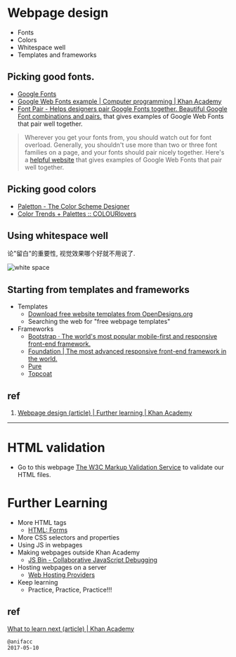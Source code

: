 # Webpage design

- Fonts
- Colors
- Whitespace well
- Templates and frameworks

## Picking good fonts.

- [Google Fonts](https://fonts.google.com/)
- [Google Web Fonts example | Computer programming | Khan Academy](https://www.khanacademy.org/computer-programming/google-web-fonts-example/6665372888072192)
- [Font Pair - Helps designers pair Google Fonts together. Beautiful Google Font combinations and pairs.](http://fontpair.co/) that gives examples of Google Web Fonts that pair well together.

> Wherever you get your fonts from, you should watch out for font overload. Generally, you shouldn't use more than two or three font families on a page, and your fonts should pair nicely together. Here's a [helpful website](http://fontpair.co/) that gives examples of Google Web Fonts that pair well together.

## Picking good colors
- [Paletton - The Color Scheme Designer](http://paletton.com/#uid=1000u0kllllaFw0g0qFqFg0w0aF)
- [Color Trends + Palettes :: COLOURlovers](http://www.colourlovers.com/)

## Using whitespace well

论"留白"的重要性, 视觉效果哪个好就不用说了.

![white space](https://fastly.kastatic.org/ka-perseus-images/6b06f5b488380019e081415ae69642052e783cf3.png)

## Starting from templates and frameworks

- Templates
  - [Download free website templates from OpenDesigns.org](http://www.opendesigns.org/)
  - Searching the web for "free webpage templates"
- Frameworks
  - [Bootstrap · The world's most popular mobile-first and responsive front-end framework.](http://getbootstrap.com/)
  - [Foundation | The most advanced responsive front-end framework in the world.](http://foundation.zurb.com/)
  - [Pure](https://purecss.io/)
  - [Topcoat](http://topcoat.io/)

## ref

1. [Webpage design (article) | Further learning | Khan Academy](https://www.khanacademy.org/computing/computer-programming/html-css/html-css-further-learning/a/webpage-design)

---

# HTML validation

- Go to this webpage [The W3C Markup Validation Service](https://validator.w3.org/) to validate our HTML files.

# Further Learning

- More HTML tags
  - [HTML: Forms](http://www.teaching-materials.org/htmlcss-1day/html-forms/slides.html#slide1)
- More CSS selectors and properties
- Using JS in webpages
- Making webpages outside Khan Academy
  - [JS Bin - Collaborative JavaScript Debugging](http://jsbin.com/?html,output)
- Hosting webpages on a server
  - [Web Hosting Providers](http://www.teaching-materials.org/hosting/slides.html#slide1)
- Keep learning
  - Practice, Practice, Practice!!!

## ref

[What to learn next (article) | Khan Academy](https://www.khanacademy.org/computing/computer-programming/html-css/html-css-further-learning/a/html-css-further-learning-what-to-learn-next)

```
@anifacc
2017-05-10
```
